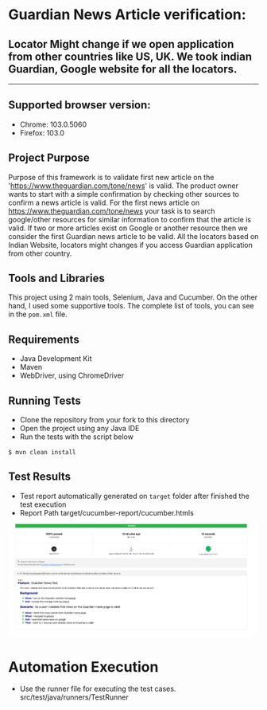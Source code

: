 # Guardian News Article verification:

## Locator Might change if we open application from other countries like US, UK. We took indian Guardian, Google website for all the locators.
---
## Supported browser version:
* Chrome: 103.0.5060
* Firefox: 103.0


## Project Purpose

Purpose of this framework is to validate first new article on the 'https://www.theguardian.com/tone/news' is valid. The product
owner wants to start with a simple confirmation by checking other sources to confirm a
news article is valid. For the first news article on https://www.theguardian.com/tone/news
your task is to search google/other resources for similar information to confirm that the
article is valid. If two or more articles exist on Google or another resource then we consider
the first Guardian news article to be valid. All the locators based on Indian Website, locators might changes if you access Guardian application from other country.

## Tools and Libraries

This project using 2 main tools, Selenium, Java and Cucumber. On the other hand, I used some supportive tools. 
The complete list of tools, you can see in the `pom.xml` file.

## Requirements

* Java Development Kit
* Maven
* WebDriver, using ChromeDriver

## Running Tests

* Clone the repository from your fork to this directory
* Open the project using any Java IDE
* Run the tests with the script below

```shell
$ mvn clean install
```

## Test Results

* Test report automatically generated on `target` folder after finished the test execution
* Report Path target/cucumber-report/cucumber.htmls

![img.png](img.png)

# Automation Execution
* Use the runner file for executing the test cases. src/test/java/runners/TestRunner
